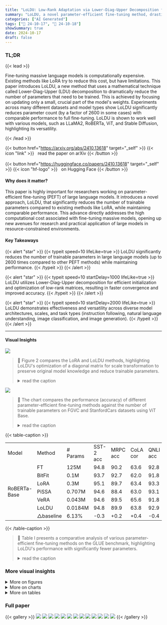 ```yaml
---
title: "LoLDU: Low-Rank Adaptation via Lower-Diag-Upper Decomposition for Parameter-Efficient Fine-Tuning"
summary: "LoLDU, a novel parameter-efficient fine-tuning method, drastically reduces trainable parameters in large language models using Lower-Diag-Upper decomposition, achieving comparable performance to full ..."
categories: ["AI Generated"]
tags: ["🔖 24-10-17", "🤗 24-10-18"]
showSummary: true
date: 2024-10-17
draft: false
---
```


### TL;DR


{{< lead >}}

Fine-tuning massive language models is computationally expensive.  Existing methods like LoRA try to reduce this cost, but have limitations.  This paper introduces LoLDU, a new method that uses a mathematical technique called Lower-Diag-Upper (LDU) decomposition to dramatically reduce the number of parameters that need to be trained.  This is achieved by focusing on updating only a small, crucial part of the model's weights.  Experiments across many different datasets and model types show LoLDU significantly reduces parameter count (by a factor of 2600 in some cases) with comparable performance to full fine-tuning.  LoLDU is shown to work well with various models, such as LLaMA2, RoBERTa, ViT, and Stable Diffusion, highlighting its versatility.

{{< /lead >}}


{{< button href="https://arxiv.org/abs/2410.13618" target="_self" >}}
{{< icon "link" >}} &nbsp; read the paper on arXiv
{{< /button >}}
<br><br>
{{< button href="https://huggingface.co/papers/2410.13618" target="_self" >}}
{{< icon "hf-logo" >}} &nbsp; on Hugging Face
{{< /button >}}

#### Why does it matter?
This paper is highly important for researchers working on parameter-efficient fine-tuning (PEFT) of large language models.  It introduces a novel approach, LoLDU, that significantly reduces the number of trainable parameters compared to existing methods like LoRA, while maintaining comparable performance.  This advance directly addresses the high computational cost associated with fine-tuning massive models, opening up new avenues for research and practical application of large models in resource-constrained environments.
#### Key Takeaways

{{< alert "star" >}}
{{< typeit speed=10 lifeLike=true >}} LoLDU significantly reduces the number of trainable parameters in large language models (up to 2600 times compared to other PEFT methods) while maintaining performance. {{< /typeit >}}
{{< /alert >}}

{{< alert "star" >}}
{{< typeit speed=10 startDelay=1000 lifeLike=true >}} LoLDU utilizes Lower-Diag-Upper decomposition for efficient initialization and optimization of low-rank matrices, resulting in faster convergence and improved accuracy. {{< /typeit >}}
{{< /alert >}}

{{< alert "star" >}}
{{< typeit speed=10 startDelay=2000 lifeLike=true >}} LoLDU demonstrates effectiveness and versatility across diverse model architectures, scales, and task types (instruction following, natural language understanding, image classification, and image generation). {{< /typeit >}}
{{< /alert >}}

------
#### Visual Insights



![](figures/figures_2_0.png)

> 🔼 Figure 2 compares the LoRA and LoLDU methods, highlighting LoLDU's optimization of a diagonal matrix for scale transformation to preserve original model knowledge and reduce trainable parameters.
> <details>
> <summary>read the caption</summary>
> Figure 2. Comparison of LoRA (left) and our LoLDU (right) method. In LoRA, tunable parameters are low-rank (r) matrices A and B, with AW = BA. For each weight W, there are r × (din + dout) trainable parameters. LoLDU, however, optimizes a diagonal matrix for scale transformation, preserving original model knowledge during tuning. The weight update in LoLDU is AW = σ ⋅ P ⋅ (Lr, diag(zr), Ur), involving r + 1 trainable parameters. The permutation matrix P, while omitted in this figure for simplicity, is included in Figure 3
> </details>





![](charts/charts_1_0.png)

> 🔼 The chart compares the performance (accuracy) of different parameter-efficient fine-tuning methods against the number of trainable parameters on FGVC and StanfordCars datasets using ViT Base.
> <details>
> <summary>read the caption</summary>
> Figure 1. Performance vs log-scaled trainable parameters for FGVC (left) and StanfordCars (right) on ViT Base. Our LoLDU methods with r = {1, 8, 16, 32, 64, 128, 256, 512,768} exhibit superior parameter efficiency and performance when contrasted with Linear Probing [13] (LP, fine tuning the classifier head only¹), FourierFT [14] (n = {3000, 10000}), LoRA [9] (r = 16), and Full Fine-Tuning. LoLDU r=768 outperforms LoRAr=16 with 96.837% fewer trainable parameters. Particularly noteworthy is that LoLDU with r 1 achieves competitive scores with just 24 trainable parameters, while LoLDU with r = 768 attains the highest accuracy: 42.15% for FGVC and 66.66% for StanfordCars, showcasing the scalability and effectiveness of our approach. Full Fine-Tuning (85.8M parameters) and Linear Probing represent the upper and lower performance bounds, respectively.
> </details>





{{< table-caption >}}
<table id='4' style='font-size:16px'><tr><td>Model</td><td>Method</td><td># Params</td><td>SST-2 acc</td><td>MRPC acc</td><td>CoLA cor</td><td>QNLI acc</td><td>RTE acc</td><td>STS-B cor</td><td>Avg.</td></tr><tr><td rowspan="7">RoBERTa-Base</td><td>FT</td><td>125M</td><td>94.8</td><td>90.2</td><td>63.6</td><td>92.8</td><td>78.7</td><td>91.2</td><td>85.2</td></tr><tr><td>BitFit</td><td>0.1M</td><td>93.7</td><td>92.7</td><td>62.0</td><td>91.8</td><td>81.5</td><td>90.8</td><td>85.4</td></tr><tr><td>LoRA</td><td>0.3M</td><td>95.1</td><td>89.7</td><td>63.4</td><td>93.3</td><td>78.4</td><td>91.5</td><td>85.2</td></tr><tr><td>PiSSA</td><td>0.707M</td><td>94.6</td><td>88.4</td><td>63.0</td><td>93.1</td><td>85.9</td><td>91.2</td><td>86.0</td></tr><tr><td>VeRA</td><td>0.043M</td><td>94.6</td><td>89.5</td><td>65.6</td><td>91.8</td><td>78.7</td><td>90.7</td><td>85.2</td></tr><tr><td>LoLDU</td><td>0.0184M</td><td>94.8</td><td>89.9</td><td>63.8</td><td>92.9</td><td>81.3</td><td>92.3</td><td>85.8</td></tr><tr><td>△baseline</td><td>6.13%</td><td>-0.3</td><td>+0.2</td><td>+0.4</td><td>-0.4</td><td>+2.9</td><td>+0.8</td><td>+0.6</td></tr></table>{{< /table-caption >}}

> 🔼 Table I presents a comparative analysis of various parameter-efficient fine-tuning methods on the GLUE benchmark, highlighting LoLDU's performance with significantly fewer parameters.
> <details>
> <summary>read the caption</summary>
> Table I RESULTS FOR DIFFERENT ADAPTATION METHODS ON THE GLUE BENCHMARK. THE TERM 'PARAMS' REFERS TO THE NUMBER OF PARAMETERS UPDATED DURING FINE-TUNING. WE REPORT MATTHEW’S CORRELATION FOR COLA, PEARSON CORRELATION FOR STS-B, AND ACCURACY FOR THE REMAINING TASKS. HIGHER VALUES INDICATE BETTER PERFORMANCE. EXCEPT LOLDU, ALL RESULTS ARE FROM PRIOR WORK. LOLDU PERFORMS ON PAR WITH LORA WHILE USING SIGNIFICANTLY FEWER PARAMETERS. THE Abaseline ROW SHOWS THE PERCENTAGE INCREASE OR DECREASE IN PERFORMANCE COMPARED TO OUR METHOD.
> </details>



### More visual insights

<details>
<summary>More on figures
</summary>


![](figures/figures_3_0.png)

> 🔼 Figure 3 schematically illustrates the LoLDU method, showing the forward pass and the initialization process via LDU decomposition of pre-trained weights, highlighting the trainable diagonal matrix and fixed triangular matrices for efficient model adaptation.
> <details>
> <summary>read the caption</summary>
> Figure 3. Schematic representation of our LoLDU method. The left diagram illustrates the forward pass, demonstrating the transformation of the input x ∈ Rdin into the output h∈ Rdout via a residual subspace matrix L[r:]D[r:]U[r:] and a decomposed subspace matrix oLrDrUr. The right diagram shows the initialization process, where the residual matrix is obtained by performing LDU decomposition on the pre-trained weights, then subtracting the top-r submatrices (top-r rows and columns) from the permutation matrix (P), lower triangular (L), scaled diagonal (D), and upper triangular (U) matrices. Diagonal matrix is trainable (orange), while the other matrices remain fixed (blue). LoLDU enables efficient adaptation of pre-trained models via low-rank updates, reducing both computational cost and parameter count.
> </details>



![](figures/figures_7_0.png)

> 🔼 Figure 5 shows the image generation results of LoLDU, DreamBooth, and Textual Inversion across different training steps, demonstrating LoLDU's faster convergence and better image quality.
> <details>
> <summary>read the caption</summary>
> Figure 5. Concept Learning Progression In Text-to-Image Generation. Top row: target concept. Subsequent rows: generated images using LoLDU (our method), DreamBooth [6], and Textual Inversion [5], respectively, at training steps 0-600. LoLDU exhibits accelerated convergence, achieving concept acquisition within ~ 100 steps, surpassing baseline methods in efficiency.
> </details>



![](figures/figures_9_0.png)

> 🔼 Figure 5 shows a comparison of image generation results using LoLDU, DreamBooth, and Textual Inversion across different training steps, demonstrating LoLDU's faster convergence.
> <details>
> <summary>read the caption</summary>
> Figure 5. Concept Learning Progression in Text-to-Image Generation. Top row: target concept. Subsequent rows: generated images using LoLDU (our method), DreamBooth [6], and Textual Inversion [5], respectively, at training steps 0-600. LoLDU exhibits accelerated convergence, achieving concept acquisition within ~ 100 steps, surpassing baseline methods in efficiency.
> </details>



![](figures/figures_9_1.png)

> 🔼 The figure shows the performance of LoLDU compared to other parameter-efficient fine-tuning methods across different numbers of trainable parameters on image classification tasks.
> <details>
> <summary>read the caption</summary>
> Figure 1. Performance vs log-scaled trainable parameters for FGVC (left) and StanfordCars (right) on ViT Base. Our LoLDU methods with r = {1, 8, 16, 32, 64, 128, 256, 512,768} exhibit superior parameter efficiency and performance when contrasted with Linear Probing [13] (LP, fine tuning the classifier head only¹), FourierFT [14] (n = {3000, 10000}), LoRA [9] (r = 16), and Full Fine-Tuning. LoLDU r=768 outperforms LoRAr=16 with 96.837% fewer trainable parameters. Particularly noteworthy is that LoLDU with r = 1 achieves competitive scores with just 24 trainable parameters, while LoLDU with r = 768 attains the highest accuracy: 42.15% for FGVC and 66.66% for StanfordCars, showcasing the scalability and effectiveness of our approach. Full Fine-Tuning (85.8M parameters) and Linear Probing represent the upper and lower performance bounds, respectively.
> </details>



![](figures/figures_9_2.png)

> 🔼 The figure shows the performance of LoLDU compared to other methods on image classification tasks, demonstrating its superior parameter efficiency and accuracy.
> <details>
> <summary>read the caption</summary>
> Figure 1. Performance vs log-scaled trainable parameters for FGVC (left) and StanfordCars (right) on ViT Base. Our LoLDU methods with r = {1, 8, 16, 32, 64, 128, 256, 512,768} exhibit superior parameter efficiency and performance when contrasted with Linear Probing [13] (LP, fine tuning the classifier head only¹), FourierFT [14] (n = {3000, 10000}), LoRA [9] (r = 16), and Full Fine-Tuning. LoLDU r=768 outperforms LoRAr=16 with 96.837% fewer trainable parameters. Particularly noteworthy is that LoLDU with r = 1 achieves competitive scores with just 24 trainable parameters, while LoLDU with r = 768 attains the highest accuracy: 42.15% for FGVC and 66.66% for StanfordCars, showcasing the scalability and effectiveness of our approach. Full Fine-Tuning (85.8M parameters) and Linear Probing represent the upper and lower performance bounds, respectively.
> </details>



![](figures/figures_9_3.png)

> 🔼 Figure 6 shows a comparison of image generation results from LoLDU, DreamBooth, and Textual Inversion across several concepts, demonstrating LoLDU's ability to generate diverse and high-quality images.
> <details>
> <summary>read the caption</summary>
> Figure 6. Visualized Results of the Image Generation Task. From left to right: target reference images, outputs from LoLDU (ours), DreamBooth, and Textual Inversion. Each row represents a distinct category with a specified prompt (annotated under each row). LoLDU demonstrates efficacy in generating diverse, prompt-adherent images while preserving key attributes from the reference set.
> </details>



![](figures/figures_9_4.png)

> 🔼 The figure shows the performance of LoLDU compared to other methods (Linear Probing, FourierFT, LoRA, and Full Fine-Tuning) across two image classification datasets (FGVC and StanfordCars) in terms of accuracy and the number of trainable parameters.
> <details>
> <summary>read the caption</summary>
> Figure 1. Performance vs log-scaled trainable parameters for FGVC (left) and StanfordCars (right) on ViT Base. Our LoLDU methods with r = {1, 8, 16, 32, 64, 128, 256, 512,768} exhibit superior parameter efficiency and performance when contrasted with Linear Probing [13] (LP, fine tuning the classifier head only¹), FourierFT [14] (n = {3000, 10000}), LoRA [9] (r = 16), and Full Fine-Tuning. LoLDU r=768 outperforms LoRAr=16 with 96.837% fewer trainable parameters. Particularly noteworthy is that LoLDU with r 1 achieves competitive scores with just 24 trainable parameters, while LoLDU with r = 768 attains the highest accuracy: 42.15% for FGVC and 66.66% for StanfordCars, showcasing the scalability and effectiveness of our approach. Full Fine-Tuning (85.8M parameters) and Linear Probing represent the upper and lower performance bounds, respectively.
> </details>



![](figures/figures_9_5.png)

> 🔼 Figure 5 shows the image generation results from LoLDU, DreamBooth, and Textual Inversion at various training steps, demonstrating LoLDU's superior efficiency in concept learning.
> <details>
> <summary>read the caption</summary>
> Figure 5. Concept Learning Progression in Text-to-Image Generation. Top row: target concept. Subsequent rows: generated images using LoLDU (our method), DreamBooth [6], and Textual Inversion [5], respectively, at training steps 0-600. LoLDU exhibits accelerated convergence, achieving concept acquisition within ~100 steps, surpassing baseline methods in efficiency.
> </details>



![](figures/figures_9_6.png)

> 🔼 Figure 6 shows a comparison of image generation results from LoLDU, DreamBooth, and Textual Inversion across various prompts.
> <details>
> <summary>read the caption</summary>
> Figure 6. Visualized Results of the Image Generation Task. From left to right: target reference images, outputs from LoLDU (ours), DreamBooth, and Textual Inversion. Each row represents a distinct category with a specified prompt (annotated under each row). LoLDU demonstrates efficacy in generating diverse, prompt-adherent images while preserving key attributes from the reference set.
> </details>



![](figures/figures_9_7.png)

> 🔼 Figure 6 shows a comparison of image generation results from LoLDU, DreamBooth, and Textual Inversion, demonstrating LoLDU's ability to generate diverse, high-quality images that match the given prompts.
> <details>
> <summary>read the caption</summary>
> Figure 6. Visualized Results of the Image Generation Task. From left to right: target reference images, outputs from LoLDU (ours), DreamBooth, and Textual Inversion. Each row represents a distinct category with a specified prompt (annotated under each row). LoLDU demonstrates efficacy in generating diverse, prompt-adherent images while preserving key attributes from the reference set.
> </details>



![](figures/figures_9_8.png)

> 🔼 Figure 5 shows the image generation results for LoLDU, DreamBooth, and Textual Inversion across different training steps, highlighting LoLDU's faster convergence.
> <details>
> <summary>read the caption</summary>
> Figure 5. Concept Learning Progression in Text-to-Image Generation. Top row: target concept. Subsequent rows: generated images using LoLDU (our method), DreamBooth [6], and Textual Inversion [5], respectively, at training steps 0-600. LoLDU exhibits accelerated convergence, achieving concept acquisition within ~100 steps, surpassing baseline methods in efficiency.
> </details>



![](figures/figures_9_9.png)

> 🔼 Figure 5 shows the image generation results for different methods at various training steps, demonstrating LoLDU's faster convergence and superior efficiency.
> <details>
> <summary>read the caption</summary>
> Figure 5. Concept Learning Progression in Text-to-Image Generation. Top row: target concept. Subsequent rows: generated images using LoLDU (our method), DreamBooth [6], and Textual Inversion [5], respectively, at training steps 0-600. LoLDU exhibits accelerated convergence, achieving concept acquisition within ~100 steps, surpassing baseline methods in efficiency.
> </details>



![](figures/figures_9_10.png)

> 🔼 Figure 6 shows a comparison of image generation results using LoLDU, DreamBooth, and Textual Inversion across several concepts, demonstrating LoLDU's ability to generate diverse, high-quality images that align with the given prompts.
> <details>
> <summary>read the caption</summary>
> Figure 6. Visualized Results of the Image Generation Task. From left to right: target reference images, outputs from LoLDU (ours), DreamBooth, and Textual Inversion. Each row represents a distinct category with a specified prompt (annotated under each row). LoLDU demonstrates efficacy in generating diverse, prompt-adherent images while preserving key attributes from the reference set.
> </details>



![](figures/figures_9_11.png)

> 🔼 Figure 5 shows the generated images of different methods (LoLDU, DreamBooth, and Textual Inversion) at various training steps for seven image generation tasks, demonstrating LoLDU's faster convergence.
> <details>
> <summary>read the caption</summary>
> Figure 5. Concept Learning Progression in Text-to-Image Generation. Top row: target concept. Subsequent rows: generated images using LoLDU (our method), DreamBooth [6], and Textual Inversion [5], respectively, at training steps 0-600. LoLDU exhibits accelerated convergence, achieving concept acquisition within ~100 steps, surpassing baseline methods in efficiency.
> </details>



![](figures/figures_9_12.png)

> 🔼 Figure 5 shows the image generation results of LoLDU, DreamBooth, and Textual Inversion across different concepts at various training steps, highlighting LoLDU's faster convergence.
> <details>
> <summary>read the caption</summary>
> Figure 5. Concept Learning Progression in Text-to-Image Generation. Top row: target concept. Subsequent rows: generated images using LoLDU (our method), DreamBooth [6], and Textual Inversion [5], respectively, at training steps 0-600. LoLDU exhibits accelerated convergence, achieving concept acquisition within ~ 100 steps, surpassing baseline methods in efficiency.
> </details>



![](figures/figures_9_13.png)

> 🔼 Figure 5 shows a comparison of image generation results from LoLDU, DreamBooth, and Textual Inversion across different training steps, demonstrating LoLDU's faster convergence and superior efficiency.
> <details>
> <summary>read the caption</summary>
> Figure 5. Concept Learning Progression in Text-to-Image Generation. Top row: target concept. Subsequent rows: generated images using LoLDU (our method), DreamBooth [6], and Textual Inversion [5], respectively, at training steps 0-600. LoLDU exhibits accelerated convergence, achieving concept acquisition within ~ 100 steps, surpassing baseline methods in efficiency.
> </details>



![](figures/figures_9_14.png)

> 🔼 Figure 5 shows the image generation results for LoLDU, DreamBooth, and Textual Inversion across various training steps, demonstrating LoLDU's faster convergence and superior efficiency.
> <details>
> <summary>read the caption</summary>
> Figure 5. Concept Learning Progression in Text-to-Image Generation. Top row: target concept. Subsequent rows: generated images using LoLDU (our method), DreamBooth [6], and Textual Inversion [5], respectively, at training steps 0-600. LoLDU exhibits accelerated convergence, achieving concept acquisition within ~100 steps, surpassing baseline methods in efficiency.
> </details>



![](figures/figures_9_15.png)

> 🔼 Figure 5 shows a comparison of image generation results from LoLDU, DreamBooth, and Textual Inversion across various training steps, highlighting LoLDU's faster convergence.
> <details>
> <summary>read the caption</summary>
> Figure 5. Concept Learning Progression in Text-to-Image Generation. Top row: target concept. Subsequent rows: generated images using LoLDU (our method), DreamBooth [6], and Textual Inversion [5], respectively, at training steps 0-600. LoLDU exhibits accelerated convergence, achieving concept acquisition within ~100 steps, surpassing baseline methods in efficiency.
> </details>



![](figures/figures_9_16.png)

> 🔼 Figure 6 shows a comparison of image generation results from LoLDU, DreamBooth, and Textual Inversion, demonstrating LoLDU's ability to generate diverse, high-quality images that match the given prompts.
> <details>
> <summary>read the caption</summary>
> Figure 6. Visualized Results of the Image Generation Task. From left to right: target reference images, outputs from LoLDU (ours), DreamBooth, and Textual Inversion. Each row represents a distinct category with a specified prompt (annotated under each row). LoLDU demonstrates efficacy in generating diverse, prompt-adherent images while preserving key attributes from the reference set.
> </details>



![](figures/figures_9_17.png)

> 🔼 Figure 6 shows a comparison of image generation results from LoLDU, DreamBooth, and Textual Inversion across various prompts, highlighting LoLDU's ability to generate diverse and high-quality images.
> <details>
> <summary>read the caption</summary>
> Figure 6. Visualized Results of the Image Generation Task. From left to right: target reference images, outputs from LoLDU (ours), DreamBooth, and Textual Inversion. Each row represents a distinct category with a specified prompt (annotated under each row). LoLDU demonstrates efficacy in generating diverse, prompt-adherent images while preserving key attributes from the reference set.
> </details>



![](figures/figures_9_18.png)

> 🔼 Figure 5 shows the image generation results of LoLDU compared to DreamBooth and Textual Inversion across different training steps.
> <details>
> <summary>read the caption</summary>
> Figure 5. Concept Learning Progression In Text-to-Image Generation. Top row: target concept. Subsequent rows: generated images using LoLDU (our method), DreamBooth [6], and Textual Inversion [5], respectively, at training steps 0-600. LoLDU exhibits accelerated convergence, achieving concept acquisition within ~100 steps, surpassing baseline methods in efficiency.
> </details>



![](figures/figures_9_19.png)

> 🔼 Figure 5 shows the comparison of image generation results from LoLDU, DreamBooth, and Textual Inversion across different training steps for seven concepts.
> <details>
> <summary>read the caption</summary>
> Figure 5. Concept Learning Progression in Text-to-Image Generation. Top row: target concept. Subsequent rows: generated images using LoLDU (our method), DreamBooth [6], and Textual Inversion [5], respectively, at training steps 0-600. LoLDU exhibits accelerated convergence, achieving concept acquisition within ~100 steps, surpassing baseline methods in efficiency.
> </details>



![](figures/figures_9_20.png)

> 🔼 Figure 6 shows a comparison of image generation results from LoLDU, DreamBooth, and Textual Inversion, demonstrating LoLDU's ability to generate diverse and high-quality images.
> <details>
> <summary>read the caption</summary>
> Figure 6. Visualized Results of the Image Generation Task. From left to right: target reference images, outputs from LoLDU (ours), DreamBooth, and Textual Inversion. Each row represents a distinct category with a specified prompt (annotated under each row). LoLDU demonstrates efficacy in generating diverse, prompt-adherent images while preserving key attributes from the reference set.
> </details>



![](figures/figures_9_21.png)

> 🔼 Figure 6 shows a comparison of image generation results from LoLDU, DreamBooth, and Textual Inversion, demonstrating LoLDU's ability to generate diverse, high-quality images that accurately reflect the given prompts.
> <details>
> <summary>read the caption</summary>
> Figure 6. Visualized Results of the Image Generation Task. From left to right: target reference images, outputs from LoLDU (ours), DreamBooth, and Textual Inversion. Each row represents a distinct category with a specified prompt (annotated under each row). LoLDU demonstrates efficacy in generating diverse, prompt-adherent images while preserving key attributes from the reference set.
> </details>



![](figures/figures_9_22.png)

> 🔼 Figure 5 shows the image generation results from LoLDU, DreamBooth, and Textual Inversion, demonstrating LoLDU's accelerated convergence and superior efficiency in concept learning.
> <details>
> <summary>read the caption</summary>
> Figure 5. Concept Learning Progression in Text-to-Image Generation. Top row: target concept. Subsequent rows: generated images using LoLDU (our method), DreamBooth [6], and Textual Inversion [5], respectively, at training steps 0-600. LoLDU exhibits accelerated convergence, achieving concept acquisition within ~100 steps, surpassing baseline methods in efficiency.
> </details>



![](figures/figures_9_23.png)

> 🔼 Figure 5 shows a comparison of image generation results using LoLDU, DreamBooth, and Textual Inversion across different training steps for several concepts, demonstrating LoLDU's superior efficiency and faster convergence.
> <details>
> <summary>read the caption</summary>
> Figure 5. Concept Learning Progression in Text-to-Image Generation. Top row: target concept. Subsequent rows: generated images using LoLDU (our method), DreamBooth [6], and Textual Inversion [5], respectively, at training steps 0-600. LoLDU exhibits accelerated convergence, achieving concept acquisition within ~ 100 steps, surpassing baseline methods in efficiency.
> </details>



![](figures/figures_9_24.png)

> 🔼 Figure 6 shows a comparison of image generation results from LoLDU, DreamBooth, and Textual Inversion, demonstrating LoLDU's ability to generate diverse and high-quality images while preserving key attributes from the reference images.
> <details>
> <summary>read the caption</summary>
> Figure 6. Visualized Results of the Image Generation Task. From left to right: target reference images, outputs from LoLDU (ours), DreamBooth, and Textual Inversion. Each row represents a distinct category with a specified prompt (annotated under each row). LoLDU demonstrates efficacy in generating diverse, prompt-adherent images while preserving key attributes from the reference set.
> </details>



</details>



<details>
<summary>More on charts
</summary>


![](charts/charts_7_0.png "🔼 Figure 4. Comprehensive Analysis of Rank Ablation Study Results. This figure presents the performance of the ViT-base model on various image classification tasks using the LoLDU method with different ranks. The x-axis shows ranks (1 to 768), and the y-axis indicates accuracy for datasets: FGVC, StanfordCars, CIFAR10, CIFAR100, EuroSAT, and Flowers.")

> 🔼 Figure 4 shows the performance of the ViT-base model on six image classification datasets using LoLDU with varying ranks, demonstrating the impact of rank on accuracy.
> <details>
> <summary>read the caption</summary>
> Figure 4. Comprehensive Analysis of Rank Ablation Study Results. This figure presents the performance of the ViT-base model on various image classification tasks using the LoLDU method with different ranks. The x-axis shows ranks (1 to 768), and the y-axis indicates accuracy for datasets: FGVC, StanfordCars, CIFAR10, CIFAR100, EuroSAT, and Flowers.
> </details>


![](charts/charts_7_1.png "🔼 Figure 4. Comprehensive Analysis of Rank Ablation Study Results. This figure presents the performance of the ViT-base model on various image classification tasks using the LoLDU method with different ranks. The x-axis shows ranks (1 to 768), and the y-axis indicates accuracy for datasets: FGVC, StanfordCars, CIFAR10, CIFAR100, EuroSAT, and Flowers.")

> 🔼 Figure 4 shows the performance of the ViT-base model on six image classification datasets using the LoLDU method with varying ranks, demonstrating the impact of rank on model accuracy.
> <details>
> <summary>read the caption</summary>
> Figure 4. Comprehensive Analysis of Rank Ablation Study Results. This figure presents the performance of the ViT-base model on various image classification tasks using the LoLDU method with different ranks. The x-axis shows ranks (1 to 768), and the y-axis indicates accuracy for datasets: FGVC, StanfordCars, CIFAR10, CIFAR100, EuroSAT, and Flowers.
> </details>


![](charts/charts_7_2.png "🔼 Figure 4. Comprehensive Analysis of Rank Ablation Study Results. This figure presents the performance of the ViT-base model on various image classification tasks using the LoLDU method with different ranks. The x-axis shows ranks (1 to 768), and the y-axis indicates accuracy for datasets: FGVC, StanfordCars, CIFAR10, CIFAR100, EuroSAT, and Flowers.")

> 🔼 Figure 4 shows the performance of the ViT-base model on six image classification datasets using the LoLDU method with varying ranks, demonstrating the impact of rank on accuracy.
> <details>
> <summary>read the caption</summary>
> Figure 4. Comprehensive Analysis of Rank Ablation Study Results. This figure presents the performance of the ViT-base model on various image classification tasks using the LoLDU method with different ranks. The x-axis shows ranks (1 to 768), and the y-axis indicates accuracy for datasets: FGVC, StanfordCars, CIFAR10, CIFAR100, EuroSAT, and Flowers.
> </details>


![](charts/charts_7_3.png "🔼 Figure 4. Comprehensive Analysis of Rank Ablation Study Results. This figure presents the performance of the ViT-base model on various image classification tasks using the LoLDU method with different ranks. The x-axis shows ranks (1 to 768), and the y-axis indicates accuracy for datasets: FGVC, StanfordCars, CIFAR10, CIFAR100, EuroSAT, and Flowers.")

> 🔼 The chart displays the performance of the ViT-base model on six image classification datasets using the LoLDU method with varying ranks, showing the relationship between rank and accuracy.
> <details>
> <summary>read the caption</summary>
> Figure 4. Comprehensive Analysis of Rank Ablation Study Results. This figure presents the performance of the ViT-base model on various image classification tasks using the LoLDU method with different ranks. The x-axis shows ranks (1 to 768), and the y-axis indicates accuracy for datasets: FGVC, StanfordCars, CIFAR10, CIFAR100, EuroSAT, and Flowers.
> </details>


![](charts/charts_7_4.png "🔼 Figure 4. Comprehensive Analysis of Rank Ablation Study Results. This figure presents the performance of the ViT-base model on various image classification tasks using the LoLDU method with different ranks. The x-axis shows ranks (1 to 768), and the y-axis indicates accuracy for datasets: FGVC, StanfordCars, CIFAR10, CIFAR100, EuroSAT, and Flowers.")

> 🔼 The chart displays the performance of the ViT-base model on six image classification datasets using the LoLDU method with varying ranks, showing the relationship between rank and accuracy.
> <details>
> <summary>read the caption</summary>
> Figure 4. Comprehensive Analysis of Rank Ablation Study Results. This figure presents the performance of the ViT-base model on various image classification tasks using the LoLDU method with different ranks. The x-axis shows ranks (1 to 768), and the y-axis indicates accuracy for datasets: FGVC, StanfordCars, CIFAR10, CIFAR100, EuroSAT, and Flowers.
> </details>


![](charts/charts_7_5.png "🔼 Figure 4. Comprehensive Analysis of Rank Ablation Study Results. This figure presents the performance of the ViT-base model on various image classification tasks using the LoLDU method with different ranks. The x-axis shows ranks (1 to 768), and the y-axis indicates accuracy for datasets: FGVC, StanfordCars, CIFAR10, CIFAR100, EuroSAT, and Flowers.")

> 🔼 The chart displays the performance of the ViT-base model on six image classification datasets using the LoLDU method with varying ranks, showing the relationship between rank and accuracy.
> <details>
> <summary>read the caption</summary>
> Figure 4. Comprehensive Analysis of Rank Ablation Study Results. This figure presents the performance of the ViT-base model on various image classification tasks using the LoLDU method with different ranks. The x-axis shows ranks (1 to 768), and the y-axis indicates accuracy for datasets: FGVC, StanfordCars, CIFAR10, CIFAR100, EuroSAT, and Flowers.
> </details>


![](charts/charts_13_0.png "🔼 Figure 7. Learning Rate Ablation Study. The figure demonstrates the effect of different learning rates on ViT-base model accuracy across FGVC, StanfordCars, CIFAR10, CIFAR100, EuroSAT, and Flowers datasets.")

> 🔼 Figure 7 shows the impact of varying learning rates on the accuracy of different datasets using the ViT-base model.
> <details>
> <summary>read the caption</summary>
> Figure 7. Learning Rate Ablation Study. The figure demonstrates the effect of different learning rates on ViT-base model accuracy across FGVC, StanfordCars, CIFAR10, CIFAR100, EuroSAT, and Flowers datasets.
> </details>


</details>



<details>
<summary>More on tables
</summary>


{{< table-caption >}}
<table id='15' style='font-size:14px'><tr><td>Method</td><td>Mean Acc.</td><td>Params (%)</td><td>Keep Orthogonal</td><td>No random Init.</td><td>No extra Infer. cost</td><td>Faster convergence</td></tr><tr><td>FullFT</td><td>88.20</td><td>100</td><td>X</td><td>V</td><td></td><td>V</td></tr><tr><td>LP</td><td>68.38</td><td>-</td><td>X</td><td>X</td><td>V</td><td>X</td></tr><tr><td>LoRA</td><td>76.22</td><td>6.77</td><td>X</td><td>X</td><td></td><td>X</td></tr><tr><td>FourierFT</td><td>79.29</td><td>2.79</td><td>X</td><td>X</td><td>V</td><td>X</td></tr><tr><td>LoLDU</td><td>|82.79</td><td>0.21</td><td>V</td><td>V</td><td>V</td><td>V</td></tr></table>{{< /table-caption >}}
> 🔼 {{ table.description }}
> <details>
> <summary>read the caption</summary>
> {{ table.caption }}
> </details>


> Table I presents a comparison of different parameter-efficient fine-tuning methods on the GLUE benchmark, showing that LoLDU achieves comparable performance to LoRA with significantly fewer parameters.


{{< table-caption >}}
<table id='9' style='font-size:14px'><tr><td>Model</td><td>Method</td><td># Params</td><td>MMLU</td><td>DROP</td><td>HEval</td><td>BBH</td></tr><tr><td rowspan="6">LLaMA2-7B</td><td>w/o FT</td><td>-</td><td>45.96</td><td>31.55</td><td>12.20</td><td>32.04</td></tr><tr><td>LoRA</td><td>33.6M</td><td>45.64</td><td>32.46</td><td>15.09</td><td>32.40</td></tr><tr><td>AdaLoRA</td><td>33.6M</td><td>45.96</td><td>31.94</td><td>14.02</td><td>32.85</td></tr><tr><td>MELoRA</td><td>0.5M</td><td>46.46</td><td>32.65</td><td>16.16</td><td>33.01</td></tr><tr><td>LoLDU</td><td>0.016M</td><td>46.21</td><td>32.71</td><td>15.11</td><td>33.12</td></tr><tr><td>△baseline</td><td>0.05%</td><td>+0.57</td><td>+0.25</td><td>+0.02</td><td>+0.72</td></tr></table>{{< /table-caption >}}
> 🔼 {{ table.description }}
> <details>
> <summary>read the caption</summary>
> {{ table.caption }}
> </details>


> Table I presents a comparative analysis of various parameter-efficient fine-tuning methods on the GLUE benchmark, highlighting LoLDU's competitive performance with significantly fewer parameters.


{{< table-caption >}}
<table id='3' style='font-size:16px'><tr><td>Model</td><td>Method</td><td># Params</td><td>FGVC acc</td><td>StanfordCars acc</td><td>CIFAR10 acc</td><td>CIFAR100 acc</td><td>EuroSAT acc</td><td>Flowers acc</td><td>Avg.</td></tr><tr><td rowspan="8">ViT-Base</td><td>LP</td><td>-</td><td>17.44</td><td>25.76</td><td>96.41</td><td>84.28</td><td>88.72</td><td>97.64</td><td>68.38</td></tr><tr><td>FT</td><td>85.8M</td><td>54.84</td><td>79.78</td><td>98.92</td><td>92.38</td><td>99.05</td><td>98.43</td><td>87.23</td></tr><tr><td>LoRA(r16)</td><td>581K</td><td>25.16</td><td>45.38</td><td>98.78</td><td>92.02</td><td>98.44</td><td>97.55</td><td>76.22</td></tr><tr><td>FourierFT(�)</td><td>72K</td><td>27.51</td><td>46.11</td><td>98.58</td><td>91.20</td><td>98.29</td><td>98.14</td><td>76.64</td></tr><tr><td>FourierFT(t)</td><td>239K</td><td>32.44</td><td>56.36</td><td>98.69</td><td>91.45</td><td>98.78</td><td>98.04</td><td>79.29</td></tr><tr><td>LoLDU(r64)</td><td>1.5k</td><td>32.31</td><td>50.99</td><td>97.96</td><td>89.60</td><td>97.60</td><td>98.53</td><td>77.83</td></tr><tr><td>LoLDU(r768)</td><td>18k</td><td>42.15</td><td>66.66</td><td>98.59</td><td>91.21</td><td>99.21</td><td>98.92</td><td>82.79</td></tr><tr><td>△ baseline</td><td>3.173%</td><td>+16.99</td><td>+21.28</td><td>-0.19</td><td>-0.81</td><td>+0.77</td><td>+1.37</td><td>+6.57</td></tr></table>{{< /table-caption >}}
> 🔼 {{ table.description }}
> <details>
> <summary>read the caption</summary>
> {{ table.caption }}
> </details>


> Table I presents a comparative analysis of various parameter-efficient fine-tuning methods on the GLUE benchmark, highlighting LoLDU's comparable performance with significantly fewer parameters.


{{< table-caption >}}
<table id='6' style='font-size:18px'><tr><td>Initialization Method</td><td>FGVC acc</td><td>StanfordCars acc</td><td>CIFAR10 acc</td><td>CIFAR100 acc</td><td>EuroSAT acc</td><td>Flowers acc</td><td>Avg.</td></tr><tr><td colspan="8">ViT-Base Initialization Ablation Study</td></tr><tr><td>Uniform(t)</td><td>2.37 / 2.37</td><td>1.17 / 1.38</td><td>35.92 / 28.93</td><td>14.22 / 9.71</td><td>57.81 / 52.95</td><td>4.51 / 4.41</td><td>19.33 / 16.63</td></tr><tr><td>Normal(+)</td><td>39.60 / 39.12</td><td>65.17 / 65.00</td><td>98.02 / 98.33</td><td>90.27 / 90.54</td><td>99.00 / 99.03</td><td>98.63 / 98.63</td><td>81.78 / 81.78</td></tr><tr><td>Normal(★)</td><td>2.10 / 2.13</td><td>1.34 / 1.12</td><td>29.17 / 26.54</td><td>10.11 / 7.91</td><td>52.98 / 48.49</td><td>4.61 / 4.41</td><td>16.72 / 15.10</td></tr><tr><td>Constant(z.mean)</td><td>42.21 / 41.16</td><td>65.41 / 63.86</td><td>98.38 / 98.21</td><td>90.77 / 90.21</td><td>99.16 / 98.99</td><td>98.63 / 98.43</td><td>82.43 / 81.81</td></tr><tr><td>Zeros</td><td>9.30 / 9.24</td><td>8.27 / 9.09</td><td>72.43 / 72.13</td><td>46.00 / 43.27</td><td>96.44 / 96.05</td><td>41.08 / 40.49</td><td>45.59 / 45.05</td></tr><tr><td>Ones</td><td>2.01 / 1.95</td><td>1.16 / 1.16</td><td>30.89 / 26.26</td><td>10.29 / 8.60</td><td>50.95 / 46.61</td><td>3.73 / 4.41</td><td>16.51 / 14.83</td></tr><tr><td>Regular LDU</td><td>40.50 / 40.44</td><td>65.12 / 62.37</td><td>98.28 / 98.20</td><td>90.61 / 90.61</td><td>99.04 / 98.95</td><td>98.92 / 98.92</td><td>82.08 / 81.58</td></tr><tr><td>Uniform(�)</td><td>42.15 / 39.72</td><td>66.66 / 64.54</td><td>98.59 / 98.28</td><td>91.21 / 90.48</td><td>99.21 / 98.97</td><td>98.63 / 98.82</td><td>82.74 / 81.80</td></tr></table>{{< /table-caption >}}
> 🔼 {{ table.description }}
> <details>
> <summary>read the caption</summary>
> {{ table.caption }}
> </details>


> Table I presents a comparison of different parameter-efficient fine-tuning methods on the GLUE benchmark, showing LoLDU's performance and parameter efficiency relative to other methods.


{{< table-caption >}}
<table id='9' style='font-size:14px'><tr><td>Model</td><td>Method</td><td>DINO ↑</td><td>CLIP-T ↑</td><td>CLIP-I ↑</td><td>Avg.</td></tr><tr><td rowspan="3">SD-v1.4</td><td>DreamBooth</td><td>0.679</td><td>0.323</td><td>0.801</td><td>0.601</td></tr><tr><td>Textual Inversion</td><td>0.649</td><td>0.313</td><td>0.801</td><td>0.588</td></tr><tr><td>LoLDU</td><td>0.723</td><td>0.319</td><td>0.830</td><td>0.750</td></tr></table>{{< /table-caption >}}
> 🔼 {{ table.description }}
> <details>
> <summary>read the caption</summary>
> {{ table.caption }}
> </details>


> Table IV presents a comparison of different parameter-efficient fine-tuning methods on the GLUE benchmark, showing LoLDU's comparable performance with significantly fewer parameters than other methods.


{{< table-caption >}}
<table id='9' style='font-size:16px'><tr><td>Task</td><td>LR</td><td>Epochs</td><td>Max Length</td></tr><tr><td>MNLI</td><td>3e-4</td><td>10</td><td>128</td></tr><tr><td>SST-2</td><td>4e-4</td><td>10</td><td>128</td></tr><tr><td>MRPC</td><td>3e-4</td><td>20</td><td>512</td></tr><tr><td>CoLA</td><td>2e-4</td><td>20</td><td>128</td></tr><tr><td>QNLI</td><td>2e-4</td><td>10</td><td>512</td></tr><tr><td>QQP</td><td>3e-4</td><td>20</td><td>512</td></tr><tr><td>RTE</td><td>4e-4</td><td>20</td><td>512</td></tr><tr><td>STS-B</td><td>2e-4</td><td>30</td><td>512</td></tr></table>{{< /table-caption >}}
> 🔼 {{ table.description }}
> <details>
> <summary>read the caption</summary>
> {{ table.caption }}
> </details>


> Table I presents the results of different parameter-efficient fine-tuning methods on the GLUE benchmark, showing LoLDU's comparable performance with significantly fewer parameters compared to other methods.


{{< table-caption >}}
<table id='16' style='font-size:16px'><tr><td>Hyperparameter</td><td>Value</td></tr><tr><td>Base Model</td><td>LLaMA2-7B</td></tr><tr><td>Precision</td><td>BF16</td></tr><tr><td>Batch Size</td><td>128</td></tr><tr><td>Micro Batch Size</td><td>1</td></tr><tr><td>Learning Rate</td><td>1e-3</td></tr><tr><td>Number of Epochs</td><td>3</td></tr><tr><td>Rank</td><td>1024</td></tr><tr><td>Alpha</td><td>1024</td></tr><tr><td>Target Modules</td><td>q_proj, v_proj</td></tr><tr><td>Cutoff Length</td><td>256</td></tr><tr><td>Seed</td><td>42</td></tr></table>{{< /table-caption >}}
> 🔼 {{ table.description }}
> <details>
> <summary>read the caption</summary>
> {{ table.caption }}
> </details>


> Table I presents a comparison of various parameter-efficient fine-tuning methods on the GLUE benchmark, showing LoLDU's performance relative to others while using significantly fewer parameters.


{{< table-caption >}}
<table id='3' style='font-size:20px'><tr><td>Hyperparameter</td><td>Value</td></tr><tr><td>Model</td><td>vit-b16-224-in21k</td></tr><tr><td>Learning Rate</td><td>3e-3</td></tr><tr><td>Batch Size</td><td>128</td></tr><tr><td>Max Epochs</td><td>10</td></tr><tr><td>Precision</td><td>bf16</td></tr><tr><td>Optimizer</td><td>AdamW</td></tr><tr><td>LR Scheduler</td><td>Linear</td></tr><tr><td>Warmup Steps</td><td>30</td></tr><tr><td>Target Modules</td><td>query, value</td></tr><tr><td>Rank</td><td>768</td></tr><tr><td>Alpha</td><td>768</td></tr><tr><td>Seed</td><td>42</td></tr></table>{{< /table-caption >}}
> 🔼 {{ table.description }}
> <details>
> <summary>read the caption</summary>
> {{ table.caption }}
> </details>


> Table I compares the performance of different parameter-efficient fine-tuning methods on the GLUE benchmark, showing LoLDU's comparable performance with significantly fewer parameters.


{{< table-caption >}}
<table id='5' style='font-size:20px'><tr><td>Hyperparameter</td><td>Value</td></tr><tr><td>Base Model</td><td>stable-diffusion-v1-5</td></tr><tr><td>VAE</td><td>sd-vae-ft-mse</td></tr><tr><td>Learning Rate</td><td>5e-4</td></tr><tr><td>Precision</td><td>fp16</td></tr><tr><td>Resolution</td><td>512</td></tr><tr><td>Train Batch Size</td><td>1</td></tr><tr><td>Optimizer</td><td>AdamW</td></tr><tr><td>LR Scheduler</td><td>constant</td></tr><tr><td>LR Warmup Steps</td><td>15</td></tr><tr><td>Max Train Steps</td><td>1000</td></tr><tr><td>Rank</td><td>32</td></tr><tr><td>Alpha</td><td>32</td></tr><tr><td>Seed</td><td>42</td></tr><tr><td>Adam Weight Decay</td><td>0.01</td></tr><tr><td>Target Modules</td><td>to_k, to_v, to_q, to_out</td></tr></table>{{< /table-caption >}}
> 🔼 {{ table.description }}
> <details>
> <summary>read the caption</summary>
> {{ table.caption }}
> </details>


> Table IV presents a comparison of various parameter-efficient fine-tuning methods on the GLUE benchmark, highlighting LoLDU's comparable performance with significantly fewer parameters.


{{< table-caption >}}
<table id='11' style='font-size:14px'><tr><td>LR</td><td>FGVC acc</td><td>StanfordCars acc</td><td>CIFAR10 acc</td><td>CIFAR100 acc</td><td>EuroSAT acc</td><td>Flowers acc</td><td>Avg.</td></tr><tr><td colspan="8">ViT-Base LR Ablation</td></tr><tr><td>1e-1</td><td>6.54</td><td>0.85</td><td>26.21</td><td>6.71</td><td>48.70</td><td>48.31</td><td>22.89</td></tr><tr><td>5e-2</td><td>9.69</td><td>3.69</td><td>32.96</td><td>18.28</td><td>61.06</td><td>95.49</td><td>36.86</td></tr><tr><td>8e-3</td><td>38.37</td><td>63.38</td><td>96.86</td><td>89.30</td><td>97.69</td><td>97.75</td><td>80.56</td></tr><tr><td>5e-3</td><td>41.13</td><td>65.25</td><td>97.84</td><td>89.89</td><td>98.50</td><td>98.53</td><td>81.86</td></tr><tr><td>3e-3</td><td>40.44</td><td>62.37</td><td>98.20</td><td>90.61</td><td>98.95</td><td>98.92</td><td>81.58</td></tr><tr><td>6e-4</td><td>27.51</td><td>41.57</td><td>98.28</td><td>90.05</td><td>98.73</td><td>97.65</td><td>75.63</td></tr><tr><td>3e-4</td><td>21.42</td><td>31.55</td><td>98.20</td><td>89.56</td><td>98.23</td><td>94.51</td><td>72.25</td></tr><tr><td>1e-5</td><td>2.25</td><td>2.10</td><td>96.05</td><td>73.53</td><td>72.53</td><td>0.88</td><td>41.22</td></tr></table>{{< /table-caption >}}
> 🔼 {{ table.description }}
> <details>
> <summary>read the caption</summary>
> {{ table.caption }}
> </details>


> Table IV presents the comparison of different parameter-efficient fine-tuning methods on the GLUE benchmark, showing LoLDU's comparable performance with significantly fewer parameters.


{{< table-caption >}}
<table id='14' style='font-size:16px'><tr><td>Rank</td><td>Params</td><td>FGVC</td><td>StanfordCars</td><td>CIFAR10</td><td>CIFAR100</td><td>EuroSAT</td><td>Flowers</td></tr><tr><td colspan="8">ViT-Base Rank Ablation</td></tr><tr><td>1</td><td>24</td><td>27.59</td><td>43.95</td><td>96.81</td><td>86.67</td><td>95.25</td><td>98.33</td></tr><tr><td>8</td><td>192</td><td>28.28</td><td>48.40</td><td>97.47</td><td>89.84</td><td>96.14</td><td>98.53</td></tr><tr><td>16</td><td>384</td><td>31.13</td><td>50.87</td><td>97.76</td><td>88.48</td><td>96.74</td><td>98.53</td></tr><tr><td>32</td><td>768</td><td>32.75</td><td>53.00</td><td>97.82</td><td>88.76</td><td>97.28</td><td>98.63</td></tr><tr><td>64</td><td>1536</td><td>34.01</td><td>55.09</td><td>97.96</td><td>89.60</td><td>97.60</td><td>98.53</td></tr><tr><td>128</td><td>3072</td><td>34.91</td><td>58.20</td><td>98.07</td><td>89.89</td><td>98.20</td><td>98.53</td></tr><tr><td>256</td><td>6144</td><td>36.38</td><td>61.44</td><td>98.06</td><td>90.18</td><td>98.62</td><td>98.63</td></tr><tr><td>512</td><td>12288</td><td>38.48</td><td>63.68</td><td>98.17</td><td>90.30</td><td>98.83</td><td>98.63</td></tr><tr><td>768</td><td>18456</td><td>42.15</td><td>66.66</td><td>98.59</td><td>91.21</td><td>99.21</td><td>98.63</td></tr><tr><td>FT</td><td>85.8</td><td>54.84</td><td>79.78</td><td>98.92</td><td>92.38</td><td>99.05</td><td>98.43</td></tr><tr><td>LoRA</td><td>581</td><td>25.16</td><td>45.38</td><td>98.78</td><td>92.02</td><td>98.44</td><td>97.55</td></tr></table>{{< /table-caption >}}
> 🔼 {{ table.description }}
> <details>
> <summary>read the caption</summary>
> {{ table.caption }}
> </details>


> Table IV presents a comparison of different parameter-efficient fine-tuning methods on the GLUE benchmark, highlighting LoLDU's performance with significantly fewer parameters compared to other methods.


</details>


### Full paper

{{< gallery >}}
<img src="paper_images/1.png" class="grid-w50 md:grid-w33 xl:grid-w25" />
<img src="paper_images/2.png" class="grid-w50 md:grid-w33 xl:grid-w25" />
<img src="paper_images/3.png" class="grid-w50 md:grid-w33 xl:grid-w25" />
<img src="paper_images/4.png" class="grid-w50 md:grid-w33 xl:grid-w25" />
<img src="paper_images/5.png" class="grid-w50 md:grid-w33 xl:grid-w25" />
<img src="paper_images/6.png" class="grid-w50 md:grid-w33 xl:grid-w25" />
<img src="paper_images/7.png" class="grid-w50 md:grid-w33 xl:grid-w25" />
<img src="paper_images/8.png" class="grid-w50 md:grid-w33 xl:grid-w25" />
<img src="paper_images/9.png" class="grid-w50 md:grid-w33 xl:grid-w25" />
<img src="paper_images/10.png" class="grid-w50 md:grid-w33 xl:grid-w25" />
<img src="paper_images/11.png" class="grid-w50 md:grid-w33 xl:grid-w25" />
<img src="paper_images/12.png" class="grid-w50 md:grid-w33 xl:grid-w25" />
<img src="paper_images/13.png" class="grid-w50 md:grid-w33 xl:grid-w25" />
{{< /gallery >}}